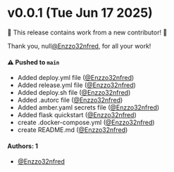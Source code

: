 # v0.0.1 (Tue Jun 17 2025)

:tada: This release contains work from a new contributor! :tada:

Thank you, null[@Enzzo32nfred](https://github.com/Enzzo32nfred), for all your work!

#### ⚠️ Pushed to `main`

- Added deploy.yml file ([@Enzzo32nfred](https://github.com/Enzzo32nfred))
- Added release.yml file ([@Enzzo32nfred](https://github.com/Enzzo32nfred))
- Added deploy.sh file ([@Enzzo32nfred](https://github.com/Enzzo32nfred))
- Added .autorc file ([@Enzzo32nfred](https://github.com/Enzzo32nfred))
- Added amber.yaml secrets file ([@Enzzo32nfred](https://github.com/Enzzo32nfred))
- Added flask quickstart ([@Enzzo32nfred](https://github.com/Enzzo32nfred))
- create .docker-compose.yml ([@Enzzo32nfred](https://github.com/Enzzo32nfred))
- create README.md ([@Enzzo32nfred](https://github.com/Enzzo32nfred))

#### Authors: 1

- [@Enzzo32nfred](https://github.com/Enzzo32nfred)
